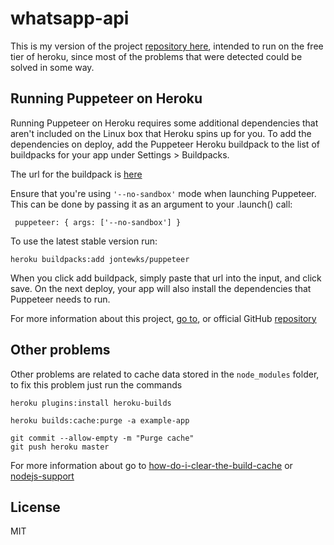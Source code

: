# whatsapp-api
This is my version of the project [repository here](https://github.com/pranavms13/whatsapp-node-api), intended to run on the free tier of heroku, since most of the problems that were detected could be solved in some way.

## Running Puppeteer on Heroku
Running Puppeteer on Heroku requires some additional dependencies that aren't included on the Linux box that Heroku spins up for you. To add the dependencies on deploy, add the Puppeteer Heroku buildpack to the list of buildpacks for your app under Settings > Buildpacks.

The url for the buildpack is [here](https://github.com/jontewks/puppeteer-heroku-buildpack)

Ensure that you're using `'--no-sandbox'` mode when launching Puppeteer. This can be done by passing it as an argument to your .launch() call:
```
 puppeteer: { args: ['--no-sandbox'] }
```

To use the latest stable version run:

```
heroku buildpacks:add jontewks/puppeteer
```

When you click add buildpack, simply paste that url into the input, and click save. On the next deploy, your app will also install the dependencies that Puppeteer needs to run.

For more information about this project, [go to](https://github.com/puppeteer/puppeteer/blob/main/docs/troubleshooting.md#running-puppeteer-on-heroku), or official GitHub [repository](https://github.com/jontewks/puppeteer-heroku-buildpack)

## Other problems
Other problems are related to cache data stored in the `node_modules` folder, to fix this problem just run the commands

```
heroku plugins:install heroku-builds
```

```
heroku builds:cache:purge -a example-app
```

```
git commit --allow-empty -m "Purge cache"
git push heroku master
```
For more information about go to [how-do-i-clear-the-build-cache](https://help.heroku.com/18PI5RSY/how-do-i-clear-the-build-cache) or [nodejs-support](https://devcenter.heroku.com/articles/nodejs-support#cache-behavior)
## License
MIT
